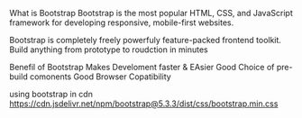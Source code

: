 What is Bootstrap
Bootstrap is the most popular HTML, CSS, and JavaScript framework for developing responsive, mobile-first websites.

Bootstrap is completely freely powerfuly feature-packed frontend toolkit. Build anything from prototype to roudction in minutes


Benefil of Bootstrap
Makes Develoment faster & EAsier
Good Choice of pre-build comonents
Good Browser Copatibility



using bootstrap in cdn
https://cdn.jsdelivr.net/npm/bootstrap@5.3.3/dist/css/bootstrap.min.css

